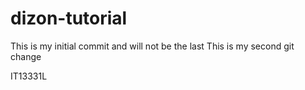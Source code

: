 # dizon-tutorial
This is my initial commit and will not be the last
This is my second git change



IT13331L